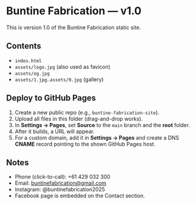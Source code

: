 # Buntine Fabrication — v1.0

This is version 1.0 of the Buntine Fabrication static site.

## Contents
- `index.html`
- `assets/logo.jpg` (also used as favicon)
- `assets/og.jpg`
- `assets/1.jpg`..`assets/9.jpg` (gallery)

## Deploy to GitHub Pages
1. Create a new public repo (e.g., `buntine-fabrication-site`).
2. Upload all files in this folder (drag-and-drop works).
3. In **Settings → Pages**, set **Source** to the `main` branch and the **root** folder.
4. After it builds, a URL will appear.
5. For a custom domain, add it in **Settings → Pages** and create a DNS **CNAME** record pointing to the shown GitHub Pages host.

## Notes
- Phone (click-to-call): +61 429 032 300
- Email: buntinefabrication@gmail.com
- Instagram: @buntinefabrication2025
- Facebook page is embedded on the Contact section.
